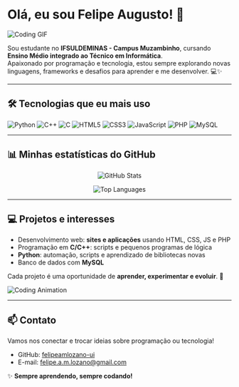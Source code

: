 # Olá, eu sou Felipe Augusto! 👋

![Coding GIF](https://media.giphy.com/media/26FPJGjhefSJuaRhu/giphy.gif)

Sou estudante no **IFSULDEMINAS - Campus Muzambinho**, cursando **Ensino Médio integrado ao Técnico em Informática**.  
Apaixonado por programação e tecnologia, estou sempre explorando novas linguagens, frameworks e desafios para aprender e me desenvolver. 💻✨

---

## 🛠 Tecnologias que eu mais uso

![Python](https://img.shields.io/badge/-Python-3776AB?style=for-the-badge&logo=python&logoColor=white)
![C++](https://img.shields.io/badge/-C++-00599C?style=for-the-badge&logo=c%2B%2B&logoColor=white)
![C](https://img.shields.io/badge/-C-555555?style=for-the-badge&logo=c&logoColor=white)
![HTML5](https://img.shields.io/badge/-HTML5-E34F26?style=for-the-badge&logo=html5&logoColor=white)
![CSS3](https://img.shields.io/badge/-CSS3-1572B6?style=for-the-badge&logo=css3&logoColor=white)
![JavaScript](https://img.shields.io/badge/-JavaScript-F7DF1E?style=for-the-badge&logo=javascript&logoColor=black)
![PHP](https://img.shields.io/badge/-PHP-777BB4?style=for-the-badge&logo=php&logoColor=white)
![MySQL](https://img.shields.io/badge/-MySQL-4479A1?style=for-the-badge&logo=mysql&logoColor=white)

---

## 📊 Minhas estatísticas do GitHub

<p align="center">
  <img src="https://github-readme-stats.vercel.app/api?username=felipeamlozano-ui&show_icons=true&theme=tokyonight&count_private=true&hide_border=true" alt="GitHub Stats" />
</p>

<p align="center">
  <img src="https://github-readme-stats.vercel.app/api/top-langs/?username=felipeamlozano-ui&layout=compact&theme=tokyonight&hide_border=true" alt="Top Languages" />
</p>

---

## 💻 Projetos e interesses

- Desenvolvimento web: **sites e aplicações** usando HTML, CSS, JS e PHP  
- Programação em **C/C++**: scripts e pequenos programas de lógica  
- **Python**: automação, scripts e aprendizado de bibliotecas novas  
- Banco de dados com **MySQL**  

Cada projeto é uma oportunidade de **aprender, experimentar e evoluir**. 🚀

![Coding Animation](https://media.giphy.com/media/3o7TKtnuHOHHUjR38Y/giphy.gif)

---

## 📫 Contato

Vamos nos conectar e trocar ideias sobre programação ou tecnologia!  

- GitHub: [felipeamlozano-ui](https://github.com/felipeamlozano-ui)  
- E-mail: [felipe.a.m.lozano@gmail.com](mailto:felipe.a.m.lozano@gmail.com)  

✨ **Sempre aprendendo, sempre codando!**
